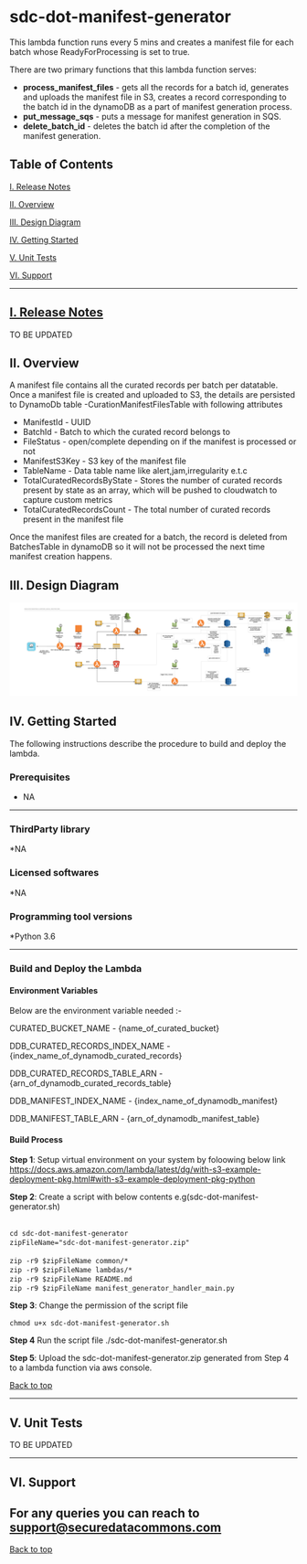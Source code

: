 
# sdc-dot-manifest-generator
This lambda function runs every 5 mins and creates a manifest file for each batch whose ReadyForProcessing is set to true.

There are two primary functions that this lambda function serves:
* **process_manifest_files** - gets all the records for a batch id, generates and uploads the manifest file in S3, creates a record corresponding to the batch id in the dynamoDB as a part of manifest generation process.
* **put_message_sqs** - puts a message for manifest generation in SQS.
* **delete_batch_id** - deletes the batch id after the completion of the manifest generation.

<a name="toc"/>

## Table of Contents

[I. Release Notes](#release-notes)

[II. Overview](#overview)

[III. Design Diagram](#design-diagram)

[IV. Getting Started](#getting-started)

[V. Unit Tests](#unit-tests)

[VI. Support](#support)

---

<a name="release-notes"/>


## [I. Release Notes](ReleaseNotes.md)
TO BE UPDATED

<a name="overview"/>

## II. Overview
A manifest file contains all the curated records per batch per datatable.
Once a manifest file is created and uploaded to S3, the details are persisted to DynamoDb table <env>-CurationManifestFilesTable with following attributes
* ManifestId - UUID
* BatchId - Batch to which the curated record belongs to
* FileStatus - open/complete depending on if the manifest is processed or not
* ManifestS3Key - S3 key of the manifest file
* TableName - Data table name like alert,jam,irregularity e.t.c
* TotalCuratedRecordsByState - Stores the number of curated records present by state as an array, which will be pushed to cloudwatch to capture custom metrics
* TotalCuratedRecordsCount - The total number of curated records present in the manifest file

Once the manifest files are created for a batch, the record is deleted from BatchesTable in dynamoDB so it will not be processed the next time manifest creation happens.

<a name="design-diagram"/>

## III. Design Diagram

![sdc-dot-manifest-generator](images/architecture.png)

<a name="getting-started"/>

## IV. Getting Started

The following instructions describe the procedure to build and deploy the lambda.

### Prerequisites
* NA 

---
### ThirdParty library

*NA

### Licensed softwares

*NA

### Programming tool versions

*Python 3.6


---
### Build and Deploy the Lambda

#### Environment Variables
Below are the environment variable needed :- 

CURATED_BUCKET_NAME - {name_of_curated_bucket}

DDB_CURATED_RECORDS_INDEX_NAME  - {index_name_of_dynamodb_curated_records}

DDB_CURATED_RECORDS_TABLE_ARN  - {arn_of_dynamodb_curated_records_table}

DDB_MANIFEST_INDEX_NAME - {index_name_of_dynamodb_manifest}

DDB_MANIFEST_TABLE_ARN - {arn_of_dynamodb_manifest_table}

#### Build Process

**Step 1**: Setup virtual environment on your system by foloowing below link
https://docs.aws.amazon.com/lambda/latest/dg/with-s3-example-deployment-pkg.html#with-s3-example-deployment-pkg-python

**Step 2**: Create a script with below contents e.g(sdc-dot-manifest-generator.sh)
```#!/bin/sh

cd sdc-dot-manifest-generator
zipFileName="sdc-dot-manifest-generator.zip"

zip -r9 $zipFileName common/*
zip -r9 $zipFileName lambdas/*
zip -r9 $zipFileName README.md
zip -r9 $zipFileName manifest_generator_handler_main.py
```

**Step 3**: Change the permission of the script file

```
chmod u+x sdc-dot-manifest-generator.sh
```

**Step 4** Run the script file
./sdc-dot-manifest-generator.sh

**Step 5**: Upload the sdc-dot-manifest-generator.zip generated from Step 4 to a lambda function via aws console.

[Back to top](#toc)

---
<a name="unit-tests"/>

## V. Unit Tests

TO BE UPDATED

---
<a name="support"/>

## VI. Support

For any queries you can reach to support@securedatacommons.com
---
[Back to top](#toc)